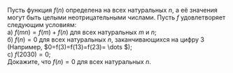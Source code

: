 Пусть функция $f(n)$ определена на всех натуральных $n$, а её значения могут быть целыми неотрицательными числами. 
Пусть $f$ удовлетворяет следующим условиям:
<br>
а)  $f(mn) = f(m) + f(n)$ для всех натуральных $m$ и $n$;
<br>
б)  $f(n) = 0$ для всех натуральных $n$, заканчивающихся на цифру 3 (Например, $0=f(3)=f(13)=f(23)= \dots  $);
<br>
с) $f(2030)=0$;
<br>
Докажите, что $f(n)=0$ для всех натуральных $n$.